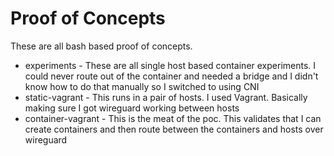 # Proof of Concepts

These are all bash based proof of concepts.

* experiments - These are all single host based container experiments. I could never route out of the container and
  needed a bridge and I didn't know how to do that manually so I switched to using CNI
* static-vagrant - This runs in a pair of hosts. I used Vagrant. Basically making sure I got wireguard working between hosts
* container-vagrant - This is the meat of the poc. This validates that I can create containers and then route between the containers and hosts over wireguard

